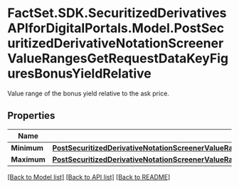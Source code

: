 # FactSet.SDK.SecuritizedDerivativesAPIforDigitalPortals.Model.PostSecuritizedDerivativeNotationScreenerValueRangesGetRequestDataKeyFiguresBonusYieldRelative
Value range of the bonus yield relative to the ask price.

## Properties

Name | Type | Description | Notes
------------ | ------------- | ------------- | -------------
**Minimum** | [**PostSecuritizedDerivativeNotationScreenerValueRangesGetRequestDataKeyFiguresBonusYieldRelativeMinimum**](PostSecuritizedDerivativeNotationScreenerValueRangesGetRequestDataKeyFiguresBonusYieldRelativeMinimum.md) |  | [optional] 
**Maximum** | [**PostSecuritizedDerivativeNotationScreenerValueRangesGetRequestDataKeyFiguresBonusYieldRelativeMaximum**](PostSecuritizedDerivativeNotationScreenerValueRangesGetRequestDataKeyFiguresBonusYieldRelativeMaximum.md) |  | [optional] 

[[Back to Model list]](../README.md#documentation-for-models) [[Back to API list]](../README.md#documentation-for-api-endpoints) [[Back to README]](../README.md)

